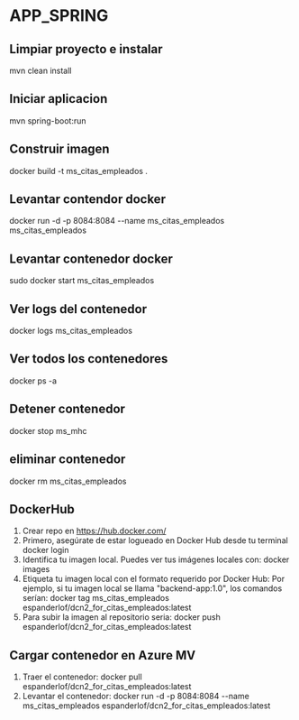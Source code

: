 # APP_SPRING

## Limpiar proyecto e instalar
mvn clean install

## Iniciar aplicacion
mvn spring-boot:run

## Construir imagen
docker build -t ms_citas_empleados .

## Levantar contendor docker
docker run -d -p 8084:8084 --name ms_citas_empleados ms_citas_empleados

## Levantar contenedor docker
sudo docker start ms_citas_empleados

## Ver logs del contenedor
docker logs ms_citas_empleados

## Ver todos los contenedores
docker ps -a

## Detener contenedor
docker stop ms_mhc

## eliminar contenedor
docker rm ms_citas_empleados

## DockerHub
1. Crear repo en https://hub.docker.com/
2. Primero, asegúrate de estar logueado en Docker Hub desde tu terminal docker login
3. Identifica tu imagen local. Puedes ver tus imágenes locales con: docker images
4. Etiqueta tu imagen local con el formato requerido por Docker Hub: Por ejemplo, si tu imagen local se llama "backend-app:1.0", los comandos serían: docker tag ms_citas_empleados espanderlof/dcn2_for_citas_empleados:latest 
5. Para subir la imagen al repositorio seria: docker push espanderlof/dcn2_for_citas_empleados:latest

## Cargar contenedor en Azure MV
1. Traer el contenedor: docker pull espanderlof/dcn2_for_citas_empleados:latest
2. Levantar el contenedor: docker run -d -p 8084:8084 --name ms_citas_empleados espanderlof/dcn2_for_citas_empleados:latest